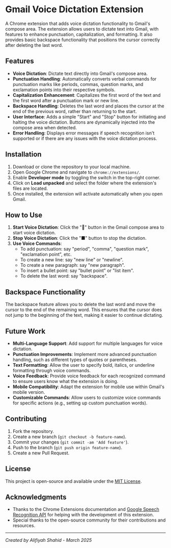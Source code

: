 # Gmail Voice Dictation Extension

A Chrome extension that adds voice dictation functionality to Gmail's compose area. The extension allows users to dictate text into Gmail, with features to enhance punctuation, capitalization, and formatting. It also provides basic backspace functionality that positions the cursor correctly after deleting the last word.

## Features

- **Voice Dictation**: Dictate text directly into Gmail's compose area.
- **Punctuation Handling**: Automatically converts verbal commands for punctuation marks like periods, commas, question marks, and exclamation points into their respective symbols.
- **Capitalization Enhancement**: Capitalizes the first word of the text and the first word after a punctuation mark or new line.
- **Backspace Handling**: Deletes the last word and places the cursor at the end of the previous word, rather than returning to the start.
- **User Interface**: Adds a simple "Start" and "Stop" button for initiating and halting the voice dictation. Buttons are dynamically injected into the compose area when detected.
- **Error Handling**: Displays error messages if speech recognition isn't supported or if there are any issues with the voice dictation process.

## Installation

1. Download or clone the repository to your local machine.
2. Open Google Chrome and navigate to `chrome://extensions/`.
3. Enable **Developer mode** by toggling the switch in the top-right corner.
4. Click on **Load unpacked** and select the folder where the extension's files are located.
5. Once installed, the extension will activate automatically when you open Gmail.

## How to Use

1. **Start Voice Dictation**: Click the "🎤" button in the Gmail compose area to start voice dictation.
2. **Stop Voice Dictation**: Click the "■" button to stop the dictation.
3. **Use Voice Commands**:
   - To add punctuation: say "period", "comma", "question mark", "exclamation point", etc.
   - To create a new line: say "new line" or "newline".
   - To create a new paragraph: say "new paragraph".
   - To insert a bullet point: say "bullet point" or "list item".
   - To delete the last word: say "backspace".

## Backspace Functionality

The backspace feature allows you to delete the last word and move the cursor to the end of the remaining word. This ensures that the cursor does not jump to the beginning of the text, making it easier to continue dictating.

## Future Work

- **Multi-Language Support**: Add support for multiple languages for voice dictation.
- **Punctuation Improvements**: Implement more advanced punctuation handling, such as different types of quotes or parentheses.
- **Text Formatting**: Allow the user to specify bold, italics, or underline formatting through voice commands.
- **Voice Feedback**: Provide voice feedback for each recognized command to ensure users know what the extension is doing.
- **Mobile Compatibility**: Adapt the extension for mobile use within Gmail's mobile version.
- **Customizable Commands**: Allow users to customize voice commands for specific actions (e.g., setting up custom punctuation words).

## Contributing

1. Fork the repository.
2. Create a new branch (`git checkout -b feature-name`).
3. Commit your changes (`git commit -am 'Add feature'`).
4. Push to the branch (`git push origin feature-name`).
5. Create a new Pull Request.

## License

This project is open-source and available under the [MIT License](LICENSE).

## Acknowledgments

- Thanks to the Chrome Extensions documentation and [Google Speech Recognition API](https://developer.mozilla.org/en-US/docs/Web/API/SpeechRecognition) for helping with the development of this extension.
- Special thanks to the open-source community for their contributions and resources.

---

*Created by Alifiyah Shahid - March 2025*
